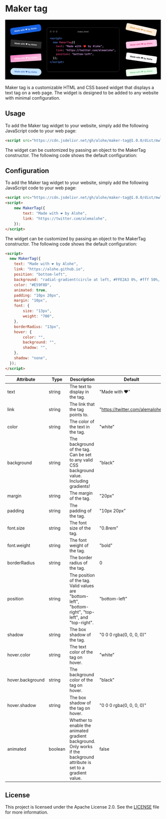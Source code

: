 # Maker tag

![Demo](https://raw.githubusercontent.com/alohe/maker-tag/master/imgs/demo.png)

Maker tag is a customizable HTML and CSS based widget that displays a text tag on a web page. The widget is designed to be added to any website with minimal configuration.

## Usage

To add the Maker tag widget to your website, simply add the following JavaScript code to your web page:

```html
<script src="https://cdn.jsdelivr.net/gh/alohe/maker-tag@1.0.0/dist/mwl.min.js"></script>
```

The widget can be customized by passing an object to the MakerTag constructor. The following code shows the default configuration:


## Configuration

To add the Maker tag widget to your website, simply add the following JavaScript code to your web page:

```html
<script src="https://cdn.jsdelivr.net/gh/alohe/maker-tag@1.0.0/dist/mwl.min.js"></script>
<script>
    new MakerTag({
        text: "Made with ❤️ by Alohe",
        link: "https://twitter.com/alemalohe",
    });
</script>
```

The widget can be customized by passing an object to the MakerTag constructor. The following code shows the default configuration:

```html
<script>
  new MakerTag({
    text: "Made with ❤️ by Alohe",
    link: "https://alohe.github.io",
    position: "bottom-left",
    background: "radial-gradient(circle at left, #FFE2A3 0%, #fff 50%, #FFE2A3 100%)",
    color: "#E59F0D",
    animated: true,
    padding: "10px 20px",
    margin: "10px",
    font: {
        size: "13px",
        weight: "700",
    },
    borderRadius: "13px",
    hover: {
        color: "",
        background: "",
        shadow: "",
    },
    shadow: "none",
  });
</script>
```

| Attribute        | Type    | Description                                                                                                            | Default                         |
| ---------------- | ------- | ---------------------------------------------------------------------------------------------------------------------- | ------------------------------- |
| text             | string  | The text to display in the tag.                                                                                        | "Made with ❤️"                   |
| link             | string  | The link that the tag points to.                                                                                       | "https://twitter.com/alemalohe" |
| color            | string  | The color of the text in the tag.                                                                                      | "white"                         |
| background       | string  | The background of the tag. Can be set to any valid CSS background value. Including gradients!                          | "black"                         |
| margin           | string  | The margin of the tag.                                                                                                 | "20px"                          |
| padding          | string  | The padding of the tag.                                                                                                | "10px 20px"                     |
| font.size        | string  | The font size of the tag.                                                                                              | "0.8rem"                        |
| font.weight      | string  | The font weight of the tag.                                                                                            | "bold"                          |
| borderRadius     | string  | The border radius of the tag.                                                                                          | 0                               |
| position         | string  | The position of the tag. Valid values are "bottom-left", "bottom-right", "top-left", and "top-right".                  | "bottom-left"                   |
| shadow           | string  | The box shadow of the tag.                                                                                             | "0 0 0 rgba(0, 0, 0, 0)"        |
| hover.color      | string  | The text color of the tag on hover.                                                                                    | "white"                         |
| hover.background | string  | The background color of the tag on hover.                                                                              | "black"                         |
| hover.shadow     | string  | The box shadow of the tag on hover.                                                                                    | "0 0 0 rgba(0, 0, 0, 0)"        |
| animated         | boolean | Whether to enable the animated gradient background. Only works if the background attribute is set to a gradient value. | false                           |


## License

This project is licensed under the Apache License 2.0. See the [LICENSE](https://github.com/alohe/maker-tag/blob/master/LICENSE) file for more information.

